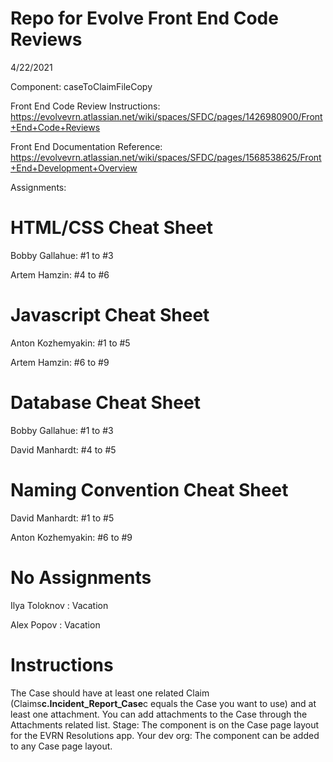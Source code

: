 # Repo for Evolve Front End Code Reviews

4/22/2021

Component: caseToClaimFileCopy

Front End Code Review Instructions: https://evolvevrn.atlassian.net/wiki/spaces/SFDC/pages/1426980900/Front+End+Code+Reviews

Front End Documentation Reference: https://evolvevrn.atlassian.net/wiki/spaces/SFDC/pages/1568538625/Front+End+Development+Overview

Assignments:

# HTML/CSS Cheat Sheet

Bobby Gallahue: #1 to #3

Artem Hamzin: #4 to #6

# Javascript Cheat Sheet

Anton Kozhemyakin: #1 to #5

Artem Hamzin: #6 to #9

# Database Cheat Sheet

Bobby Gallahue: #1 to #3

David Manhardt: #4 to #5

# Naming Convention Cheat Sheet

David Manhardt: #1 to #5

Anton Kozhemyakin: #6 to #9

# No Assignments

Ilya Toloknov : Vacation

Alex Popov : Vacation

# Instructions

The Case should have at least one related Claim (Claims**c.Incident_Report_Case**c equals the Case you want to use) and at least one attachment. You can add attachments to the Case through the Attachments related list.
Stage: The component is on the Case page layout for the EVRN Resolutions app.
Your dev org: The component can be added to any Case page layout.
